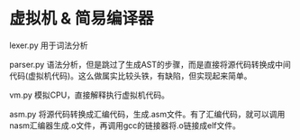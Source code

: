 # 虚拟机 & 简易编译器


lexer.py 用于词法分析

parser.py 语法分析，但是跳过了生成AST的步骤，而是直接将源代码转换成中间代码(虚拟机代码)。这么做属实比较头铁，有缺陷，但实现起来简单。

vm.py  模拟CPU，直接解释执行虚拟机代码。

asm.py 将源代码转换成汇编代码，生成.asm文件。有了汇编代码，就可以调用nasm汇编器生成.o文件，再调用gcc的链接器将.o链接成elf文件。
